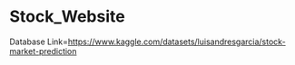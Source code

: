 # Stock_Website
Database Link=https://www.kaggle.com/datasets/luisandresgarcia/stock-market-prediction
